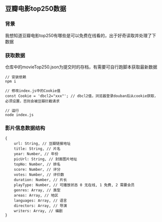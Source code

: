 ## 豆瓣电影top250数据

### 背景

我想知道豆瓣电影top250有哪些是可以免费在线看的，出于好奇读取并处理了下数据

### 获取数据
仓库中的movieTop250.json为提交时的存档，有需要可自行跑脚本获取最新数据  
```
// 安装依赖
npm i
```

```
// 修改index.js中的Cookie值
const Cookie = 'dbcl2="xxx"'; // dbcl2值，浏览器登录douban后从cookie获取，必须设置，否则会被豆瓣拦截请求
```
```
// 运行
node index.js
```

### 影片信息数据结构

```
{
	url: String, // 豆瓣链接地址
	title: String, // 片名
	year: Number, // 年份
	picUrl: String, // 封面图片地址
	topNo: Number, // 排名
	score: Number, // 评分
	votes: Number, // 评价数
	duration: Number, // 片长
	playType: Number, // 可播放状态 0 无在线, 1 免费, 2 需要会员
	genres: Array, // 类型
	areas: Array, // 地区
	languages: Array, // 语言
	directors: Array, // 导演
	writers: Array, // 编剧
}
```

